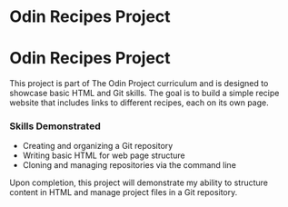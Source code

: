 # Odin Recipes Project 
# Odin Recipes Project

This project is part of The Odin Project curriculum and is designed to showcase basic HTML and Git skills. The goal is to build a simple recipe website that includes links to different recipes, each on its own page.

### Skills Demonstrated
- Creating and organizing a Git repository
- Writing basic HTML for web page structure
- Cloning and managing repositories via the command line

Upon completion, this project will demonstrate my ability to structure content in HTML and manage project files in a Git repository.
